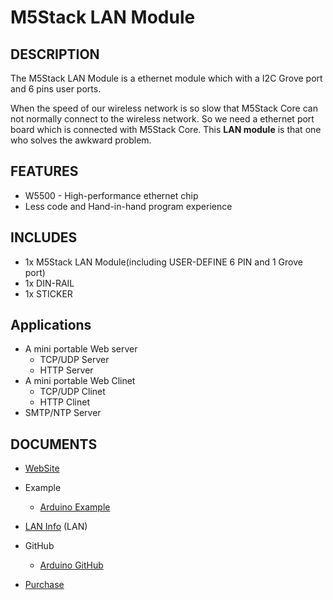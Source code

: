 # M5Stack LAN Module

## DESCRIPTION

The M5Stack LAN Module is a ethernet module which with a I2C Grove port and 6 pins user ports.

When the speed of our wireless network is so slow that M5Stack Core can not normally connect to the wireless network.
So we need a ethernet port board which is connected with M5Stack Core. This **LAN module** is that one who solves the awkward problem.


## FEATURES

- W5500 - High-performance ethernet chip
- Less code and Hand-in-hand program experience

## INCLUDES

-  1x M5Stack LAN Module(including USER-DEFINE 6 PIN and 1 Grove port)
-  1x DIN-RAIL
-  1x STICKER

## Applications

- A mini portable Web server
  + TCP/UDP Server
  + HTTP Server
- A mini portable Web Clinet
  + TCP/UDP Clinet
  + HTTP Clinet
- SMTP/NTP Server

## DOCUMENTS

-  [WebSite](https://m5stack.com)

-  Example
   + [Arduino Example](https://github.com/m5stack/M5Stack/tree/master/examples/Modules/W5500)

-  [LAN Info](https://www.u-blox.com/zh/product/neo-m8-series) (LAN)

-  GitHub
   + [Arduino GitHub](https://github.com/m5stack/M5Stack)

- [Purchase](https://www.aliexpress.com/store/product/M5Stack-New-Arrival-LAN-Module-with-W5500-Chip-LanProto-Ethernet-convert-Network-Module-Microcontroller-for-Arduino/3226069_32904089417.html)
